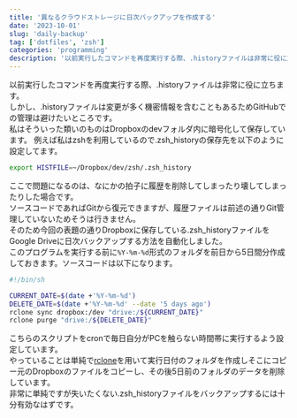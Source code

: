 ```yaml
---
title: '異なるクラウドストレージに日次バックアップを作成する'
date: '2023-10-01'
slug: 'daily-backup'
tag: ['dotfiles', 'zsh']
categories: 'programming'
description: '以前実行したコマンドを再度実行する際、.historyファイルは非常に役に立ちます。 しかし、.historyファイルは変更が多く機密情報を含'
---
```


以前実行したコマンドを再度実行する際、.historyファイルは非常に役に立ちます。  
しかし、.historyファイルは変更が多く機密情報を含むこともあるためGitHubでの管理は避けたいところです。  
私はそういった類いのものはDropboxのdevフォルダ内に暗号化して保存しています。
例えば私はzshを利用しているので.zsh_historyの保存先を以下のように設定してます。

```bash title=".zshenv"
export HISTFILE=~/Dropbox/dev/zsh/.zsh_history
```

ここで問題になるのは、なにかの拍子に履歴を削除してしまったり壊してしまったりした場合です。  
ソースコードであればGitから復元できますが、履歴ファイルは前述の通りGit管理していないためそうは行きません。  
そのため今回の表題の通りDropboxに保存している.zsh_historyファイルをGoogle Driveに日次バックアップする方法を自動化しました。  
このプログラムを実行する前に`%Y-%m-%d`形式のフォルダを前日から5日間分作成しておきます。ソースコードは以下になります。

```bash title="cron.sh"
#!/bin/sh

CURRENT_DATE=$(date +'%Y-%m-%d')
DELETE_DATE=$(date +'%Y-%m-%d' --date '5 days ago')
rclone sync dropbox:/dev "drive:/${CURRENT_DATE}"
rclone purge "drive:/${DELETE_DATE}"
```

こちらのスクリプトをcronで毎日自分がPCを触らない時間帯に実行するよう設定しています。  
やっていることは単純で[rclone](https://rclone.org)を用いて実行日付のフォルダを作成しそこにコピー元のDropboxのファイルをコピーし、その後5日前のフォルダのデータを削除しています。  
非常に単純ですが失いたくない.zsh_historyファイルをバックアップするには十分有効なはずです。
